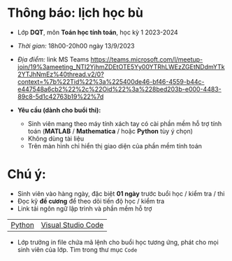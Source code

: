 # Thông báo: lịch học bù
* Lớp **DQT**, môn **Toán học tính toán**, học kỳ 1 2023-2024
* _Thời gian:_ 18h00-20h00 ngày 13/9/2023
* _Địa điểm:_ link MS Teams https://teams.microsoft.com/l/meetup-join/19%3ameeting_NTI2YjhmZDEtOTE5Yy00YTRhLWEzZGEtNDdmYTk2YTJhNmEz%40thread.v2/0?context=%7b%22Tid%22%3a%225400de46-bf46-4559-b44c-e447548a6cb2%22%2c%22Oid%22%3a%228bed203b-e000-4483-89c8-5d1c42763b19%22%7d

* **Yêu cầu (dành cho buổi thi):**
  + Sinh viên mang theo máy tính xách tay có cài phần mềm hỗ trợ tính toán (**MATLAB** / **Mathematica** / hoặc **Python** tùy ý chọn)
  + Không dùng tài liệu
  + Trên màn hình chỉ hiển thị giao diện của phần mềm tính toán


# Chú ý:
   * Sinh viên vào hàng ngày, đặc biệt **01 ngày** trước buổi học / kiểm tra / thi
   * Đọc kỹ **đề cương** để theo dõi tiến độ học / kiểm tra
   * Link tải ngôn ngữ lập trình và phần mềm hỗ trợ
<table align="center">
  <tr>
    <td><a href="https://www.python.org/downloads/"> Python </a></td>
    <td><a href="https://code.visualstudio.com/download"> Visual Studio Code </a></td>
  </tr>
</table>

  * Lớp trưởng in file chứa mã lệnh cho buổi học tương ứng, phát cho mọi sinh viên của lớp. Tìm trong thư mục `Code`

